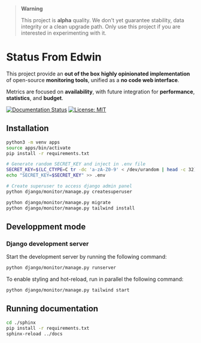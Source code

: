 > **Warning**  
> 
> This project is **alpha** quality. We don't yet guarantee stability, data integrity or a clean upgrade path. Only use this project if you are interested in experimenting with it.

# Status From Edwin

This project provide an **out of the box** **highly opinionated implementation** of open-source **monitoring tools**, unified as a **no code web interface**.

Metrics are focused on **availability**, with future integration for **performance**, **statistics**, and **budget**.

[![Documentation Status](https://readthedocs.org/projects/fromedwin-monitor/badge/?version=latest)](https://fromedwin-monitor.readthedocs.io/en/latest/?badge=latest) [![License: MIT](https://img.shields.io/badge/License-MIT-green.svg)](https://github.com/fromedwin/monitor/blob/main/LICENSE)

## Installation

```bash
python3 -m venv apps
source apps/bin/activate
pip install -r requirements.txt

# Generate random SECRET_KEY and inject in .env file
SECRET_KEY=$(LC_CTYPE=C tr -dc 'a-zA-Z0-9' < /dev/urandom | head -c 32)
echo "SECRET_KEY=$SECRET_KEY" >> .env

# Create superuser to access django admin panel
python django/monitor/manage.py createsuperuser

python django/monitor/manage.py migrate
python django/monitor/manage.py tailwind install
```

## Developpment mode

### Django development server

Start the development server by running the following command:

```bash
python django/monitor/manage.py runserver
```

To enable styling and hot-reload, run in parallel the following command:

```bash
python django/monitor/manage.py tailwind start
```

## Running documentation

```bash
cd ./sphinx
pip install -r requirements.txt
sphinx-reload ../docs
```